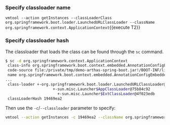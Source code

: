 ### Specify classloader name

`vmtool --action getInstances --classLoaderClass org.springframework.boot.loader.LaunchedURLClassLoader --className org.springframework.context.ApplicationContext`{{execute T2}}

### Specify classloader hash

The classloader that loads the class can be found through the `sc` command.

```bash
$ sc -d org.springframework.context.ApplicationContext
 class-info org.springframework.boot.context.embedded.AnnotationConfigEmbeddedWebApplicationContext
 code-source file:/private/tmp/demo-arthas-spring-boot.jar!/BOOT-INF/lib/spring-boot-1.5.13.RELEASE.jar!/
 name org.springframework.boot.context.embedded.AnnotationConfigEmbeddedWebApplicationContext
...
 class-loader +-org.springframework.boot.loader.LaunchedURLClassLoader@19469ea2
                     +-sun.misc.Launcher$AppClassLoader@75b84c92
                       +-sun.misc.Launcher$ExtClassLoader@4f023edb
 classLoaderHash 19469ea2
```

Then use the `-c`/`--classloader` parameter to specify:

```bash
vmtool --action getInstances -c 19469ea2 --className org.springframework.context.ApplicationContext
```
